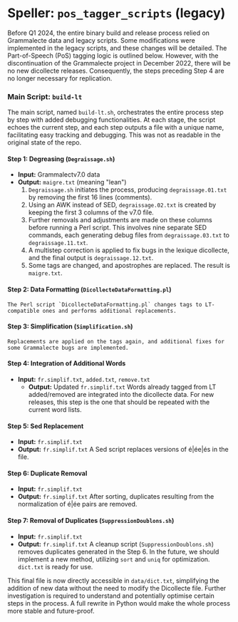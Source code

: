 # Speller: `pos_tagger_scripts` (legacy)
Before Q1 2024, the entire binary build and release process relied on Grammalecte data and legacy scripts.
Some modifications were implemented in the legacy scripts, and these changes will be detailed.
The Part-of-Speech (PoS) tagging logic is outlined below. 
However, with the discontinuation of the Grammalecte project in December 2022, there will be no new dicollecte releases. 
Consequently, the steps preceding Step 4 are no longer necessary for replication.

### Main Script: `build-lt`
The main script, named `build-lt.sh`, orchestrates the entire process step by step with added debugging functionalities. At each stage, the script echoes the current step, and each step outputs a file with a unique name, facilitating easy tracking and debugging. This was not as readable in the original state of the repo.

#### Step 1: Degreasing (`Degraissage.sh`)
- **Input:** Grammalectv7.0 data
- **Output:** `maigre.txt` (meaning "lean")
    1. `Degraissage.sh` initiates the process, producing `degraissage.01.txt` by removing the first 16 lines (comments).
    2. Using an AWK instead of SED, `degraissage.02.txt` is created by keeping the first 3 columns of the v7.0 file.
    3. Further removals and adjustments are made on these columns before running a Perl script. This involves nine separate SED commands, each generating debug files from `degraissage.03.txt` to `degraissage.11.txt`.
    4. A multistep correction is applied to fix bugs in the lexique dicollecte, and the final output is `degraissage.12.txt`.
    5. Some tags are changed, and apostrophes are replaced. The result is `maigre.txt`.
#### Step 2: Data Formatting (`DicollecteDataFormatting.pl`)
    The Perl script `DicollecteDataFormatting.pl` changes tags to LT-compatible ones and performs additional replacements.
#### Step 3: Simplification (`Simplification.sh`)
    Replacements are applied on the tags again, and additional fixes for some Grammalecte bugs are implemented.
#### Step 4: Integration of Additional Words
- **Input:** `fr.simplif.txt`, `added.txt`, `remove.txt`
  - **Output:** Updated `fr.simplif.txt`
      Words already tagged from LT added/removed are integrated into the dicollecte data. 
  For new releases, this step is the one that should be repeated with the current word lists.
#### Step 5: Sed Replacement
- **Input:** `fr.simplif.txt`
- **Output:** `fr.simplif.txt`
    A Sed script replaces versions of é|ée|és in the file.
#### Step 6: Duplicate Removal
- **Input:** `fr.simplif.txt`
- **Output:** `fr.simplif.txt`
    After sorting, duplicates resulting from the normalization of é|ée pairs are removed.
#### Step 7: Removal of Duplicates (`SuppressionDoublons.sh`)
- **Input:** `fr.simplif.txt`
- **Output:** `fr.simplif.txt`
    A cleanup script (`SuppressionDoublons.sh`) removes duplicates generated in the Step 6. In the future, we should implement a new method, utilizing `sort` and `uniq` for optimization.
 `dict.txt` is ready for use. 

This final file is now directly accessible in `data/dict.txt`, simplifying the addition of new data without the need to modify the Dicollecte file. 
Further investigation is required to understand and potentially optimise certain steps in the process. 
A full rewrite in Python would make the whole process more stable and future-proof.
